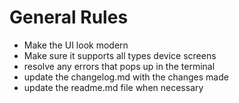 # General Rules
- Make the UI look modern
- Make sure it supports all types device screens
- resolve any errors that pops up in the terminal
- update the changelog.md with the changes made
- update the readme.md file when necessary

